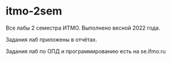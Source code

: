 # itmo-2sem
Все лабы 2 семестра ИТМО. Выполнено весной 2022 года.

Задания лаб приложены в отчётах.

Задания лаб по ОПД и программированию есть на se.ifmo.ru
